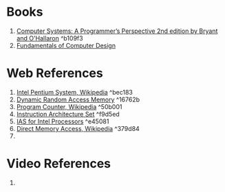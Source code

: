 # Books
1. [Computer Systems: A Programmer’s Perspective 2nd edition by Bryant and O'Hallaron](https://drive.google.com/file/d/1ebm3tvTFA-CWXYMI5V0ESwe0iM6Fv0xW/view?usp=sharing) ^b109f3
2. [Fundamentals of Computer Design](https://drive.google.com/file/d/1ebm3tvTFA-CWXYMI5V0ESwe0iM6Fv0xW/view?usp=sharing)

# Web References
1. [Intel Pentium System, Wikipedia](https://en.wikipedia.org/wiki/Pentium) ^bec183
2. [Dynamic Random Access Memory](https://en.wikipedia.org/wiki/Dynamic_random-access_memory)  ^16762b
3. [Program Counter, Wikipedia](https://en.wikipedia.org/wiki/Program_counter) ^50b001
4. [Instruction Architecture Set](https://en.wikipedia.org/wiki/Instruction_set_architecture) ^f9d5ed
5. [IAS for Intel Processors](https://www.intel.com/content/www/us/en/developer/articles/technical/intel-sdm.html) ^e45081
6. [Direct Memory Access, Wikipedia](https://en.wikipedia.org/wiki/Direct_memory_access) ^379d84
7. 


# Video References
1. 

